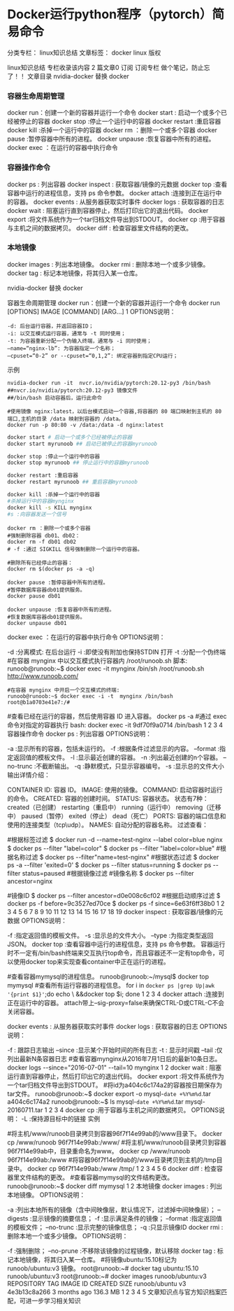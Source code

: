 # Docker运行python程序（pytorch）简易命令

分类专栏： linux知识总结 文章标签： docker linux
版权

linux知识总结
专栏收录该内容
2 篇文章0 订阅
订阅专栏
做个笔记，防止忘了！！
文章目录
nvidia-docker 替换 docker

### 容器生命周期管理
docker run：创建一个新的容器并运行一个命令
docker start : 启动一个或多个已经被停止的容器
docker stop :停止一个运行中的容器
docker restart :重启容器
docker kill :杀掉一个运行中的容器
docker rm ：删除一个或多个容器
docker pause :暂停容器中所有的进程。
docker unpause :恢复容器中所有的进程。
docker exec ：在运行的容器中执行命令

### 容器操作命令
docker ps : 列出容器
docker inspect : 获取容器/镜像的元数据
docker top :查看容器中运行的进程信息，支持 ps 命令参数。
docker attach :连接到正在运行中的容器。
docker events : 从服务器获取实时事件
docker logs : 获取容器的日志
docker wait : 阻塞运行直到容器停止，然后打印出它的退出代码。
docker export :将文件系统作为一个tar归档文件导出到STDOUT。
docker cp :用于容器与主机之间的数据拷贝。
docker diff : 检查容器里文件结构的更改。

### 本地镜像
docker images : 列出本地镜像。
docker rmi : 删除本地一个或多少镜像。
docker tag : 标记本地镜像，将其归入某一仓库。

nvidia-docker 替换 docker

容器生命周期管理
docker run：创建一个新的容器并运行一个命令
docker run [OPTIONS] IMAGE [COMMAND] [ARG...]
1
OPTIONS说明：

```
-d: 后台运行容器，并返回容器ID；
-i: 以交互模式运行容器，通常与 -t 同时使用；
-t: 为容器重新分配一个伪输入终端，通常与 -i 同时使用；
–name=“nginx-lb”: 为容器指定一个名称；
–cpuset=“0-2” or --cpuset=“0,1,2”: 绑定容器到指定CPU运行；
```


示例
```
nvidia-docker run -it  nvcr.io/nvidia/pytorch:20.12-py3 /bin/bash
##nvcr.io/nvidia/pytorch:20.12-py3 镜像文件
##/bin/bash 启动容器后，运行此命令
```

```
#使用镜像 nginx:latest，以后台模式启动一个容器,将容器的 80 端口映射到主机的 80 端口,主机的目录 /data 映射到容器的 /data。
docker run -p 80:80 -v /data:/data -d nginx:latest
```

``` bash
docker start # 启动一个或多个已经被停止的容器
docker start myrunoob ## 启动已被停止的容器myrunoob

docker stop :停止一个运行中的容器
docker stop myrunoob ## 停止运行中的容器myrunoob

docker restart :重启容器
docker restart myrunoob ## 重启容器myrunoob

docker kill :杀掉一个运行中的容器
#杀掉运行中的容器mynginx
docker kill -s KILL mynginx
#s :向容器发送一个信号
```

```
docker rm ：删除一个或多个容器
#强制删除容器 db01、db02：
docker rm -f db01 db02
# -f :通过 SIGKILL 信号强制删除一个运行中的容器。

#删除所有已经停止的容器：
docker rm $(docker ps -a -q)

docker pause :暂停容器中所有的进程。
#暂停数据库容器db01提供服务。
docker pause db01

docker unpause :恢复容器中所有的进程。
#恢复数据库容器db01提供服务。
docker unpause db01
```

docker exec ：在运行的容器中执行命令
OPTIONS说明：

-d :分离模式: 在后台运行
-i :即使没有附加也保持STDIN 打开
-t :分配一个伪终端
#在容器 mynginx 中以交互模式执行容器内 /root/runoob.sh 脚本:
runoob@runoob:~$ docker exec -it mynginx /bin/sh /root/runoob.sh
http://www.runoob.com/

```
#在容器 mynginx 中开启一个交互模式的终端:
runoob@runoob:~$ docker exec -i -t  mynginx /bin/bash
root@b1a0703e41e7:/#
```

#查看已经在运行的容器，然后使用容器 ID 进入容器。
docker ps -a 
#通过 exec 命令对指定的容器执行 bash:
docker exec -it 9df70f9a0714 /bin/bash
1
2
3
4
容器操作命令
docker ps : 列出容器
OPTIONS说明：

-a :显示所有的容器，包括未运行的。
-f :根据条件过滤显示的内容。
–format :指定返回值的模板文件。
-l :显示最近创建的容器。
-n :列出最近创建的n个容器。
–no-trunc :不截断输出。
-q :静默模式，只显示容器编号。
-s :显示总的文件大小
输出详情介绍：

CONTAINER ID: 容器 ID。
IMAGE: 使用的镜像。
COMMAND: 启动容器时运行的命令。
CREATED: 容器的创建时间。
STATUS: 容器状态。
状态有7种：
created（已创建）
restarting（重启中）
running（运行中）
removing（迁移中）
paused（暂停）
exited（停止）
dead（死亡）
PORTS: 容器的端口信息和使用的连接类型（tcp\udp）。
NAMES: 自动分配的容器名称。
过滤查看：

#根据标签过滤
$ docker run -d --name=test-nginx --label color=blue nginx
$ docker ps --filter "label=color"
$ docker ps --filter "label=color=blue"
#根据名称过滤
$ docker ps --filter"name=test-nginx"
#根据状态过滤
$ docker ps -a --filter 'exited=0'
$ docker ps --filter status=running
$ docker ps --filter status=paused
#根据镜像过滤
#镜像名称
$ docker ps --filter ancestor=nginx

#镜像ID
$ docker ps --filter ancestor=d0e008c6cf02
#根据启动顺序过滤
$ docker ps -f before=9c3527ed70ce
$ docker ps -f since=6e63f6ff38b0
1
2
3
4
5
6
7
8
9
10
11
12
13
14
15
16
17
18
19
docker inspect : 获取容器/镜像的元数据
OPTIONS说明：

-f :指定返回值的模板文件。
-s :显示总的文件大小。
–type :为指定类型返回JSON。
docker top :查看容器中运行的进程信息，支持 ps 命令参数。
容器运行时不一定有/bin/bash终端来交互执行top命令，而且容器还不一定有top命令，可以使用docker top来实现查看container中正在运行的进程。

#查看容器mymysql的进程信息。
runoob@runoob:~/mysql$ docker top mymysql
#查看所有运行容器的进程信息。
for i in  `docker ps |grep Up|awk '{print $1}'`;do echo \ &&docker top $i; done
1
2
3
4
docker attach :连接到正在运行中的容器。
attach带上–sig-proxy=false来确保CTRL-D或CTRL-C不会关闭容器。

docker events : 从服务器获取实时事件
docker logs : 获取容器的日志
OPTIONS说明：

-f : 跟踪日志输出
–since :显示某个开始时间的所有日志
-t : 显示时间戳
–tail :仅列出最新N条容器日志
#查看容器mynginx从2016年7月1日后的最新10条日志。
docker logs --since="2016-07-01" --tail=10 mynginx
1
2
docker wait : 阻塞运行直到容器停止，然后打印出它的退出代码。
docker export :将文件系统作为一个tar归档文件导出到STDOUT。
#将id为a404c6c174a2的容器按日期保存为tar文件。
runoob@runoob:~$ docker export -o mysql-`date +%Y%m%d`.tar a404c6c174a2
runoob@runoob:~$ ls mysql-`date +%Y%m%d`.tar
mysql-20160711.tar
1
2
3
4
docker cp :用于容器与主机之间的数据拷贝。
OPTIONS说明：
-L :保持源目标中的链接
实例

#将主机/www/runoob目录拷贝到容器96f7f14e99ab的/www目录下。
docker cp /www/runoob 96f7f14e99ab:/www/
#将主机/www/runoob目录拷贝到容器96f7f14e99ab中，目录重命名为www。
docker cp /www/runoob 96f7f14e99ab:/www
#将容器96f7f14e99ab的/www目录拷贝到主机的/tmp目录中。
docker cp  96f7f14e99ab:/www /tmp/
1
2
3
4
5
6
docker diff : 检查容器里文件结构的更改。
#查看容器mymysql的文件结构更改。
runoob@runoob:~$ docker diff mymysql
1
2
本地镜像
docker images : 列出本地镜像。
OPTIONS说明：

-a :列出本地所有的镜像（含中间映像层，默认情况下，过滤掉中间映像层）；
–digests :显示镜像的摘要信息；
-f :显示满足条件的镜像；
–format :指定返回值的模板文件；
–no-trunc :显示完整的镜像信息；
-q :只显示镜像ID
docker rmi : 删除本地一个或多少镜像。
OPTIONS说明：

-f :强制删除；
–no-prune :不移除该镜像的过程镜像，默认移除
docker tag : 标记本地镜像，将其归入某一仓库。
#将镜像ubuntu:15.10标记为 runoob/ubuntu:v3 镜像。
root@runoob:~# docker tag ubuntu:15.10 runoob/ubuntu:v3
root@runoob:~# docker images   runoob/ubuntu:v3
REPOSITORY          TAG                 IMAGE ID            CREATED             SIZE
runoob/ubuntu       v3                  4e3b13c8a266        3 months ago        136.3 MB
1
2
3
4
5
文章知识点与官方知识档案匹配，可进一步学习相关知识